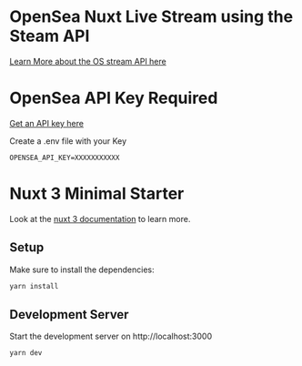 # OpenSea Nuxt Live Stream using the Steam API

[Learn More about the OS stream API here](https://docs.opensea.io/reference/stream-api-overview)


# OpenSea API Key Required

[Get an API key here](https://docs.opensea.io/reference/request-an-api-key)

Create a .env file with your Key


```
OPENSEA_API_KEY=XXXXXXXXXXX
```


# Nuxt 3 Minimal Starter

Look at the [nuxt 3 documentation](https://v3.nuxtjs.org) to learn more.

## Setup

Make sure to install the dependencies:

```bash
yarn install
```

## Development Server

Start the development server on http://localhost:3000

```bash
yarn dev
```
